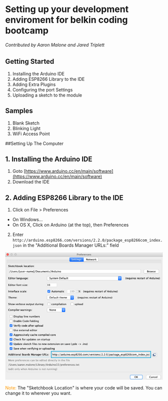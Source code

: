 # Setting up your development enviroment for belkin coding bootcamp

###### Contributed by Aaron Malone and Jared Triplett

## Getting Started

1. Installing the Arduino IDE
2. Adding ESP8266 Library to the IDE
3. Adding Extra Plugins
4. Configuring the port Settings
5. Uploading a sketch to the module


## Samples
1. Blank Sketch
2. Blinking Light
3. WiFi Access Point



##Setting Up The Computer

## 1. Installing the Arduino IDE
1. Goto [https://www.arduino.cc/en/main/software](https://www.arduino.cc/en/main/software) 
2. Download the IDE


## 2. Adding ESP8266 Library to the IDE
1. Click on File > Preferences
* On Windows...
* On OS X, Click on Arduino (at the top), then Preferences
2. Enter `http://arduino.esp8266.com/versions/2.2.0/package_esp8266com_index.json` in the "Additional Boards Manager URLs:" field


<img src="https://github.com/Snappsu/Coding-Bootcamp/blob/master/pics/PereferencesWindow.png?raw=true">

<span style="color:#f90">Note:</span> The "Sketchbook Location" is where your code will be saved. You can change it to wherever you want.
